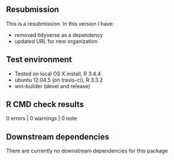 ## Resubmission
This is a resubmission. In this version I have:
  
* removed tidyverse as a dependency
* updated URL for new organization


## Test environment
* Tested on local OS X install, R 3.4.4
* ubuntu 12.04.5 (on travis-ci), R 3.3.2
* win-builder (devel and release)


## R CMD check results
0 errors | 0 warnings | 0 note



## Downstream dependencies
There are currently no downstream dependencies for this package